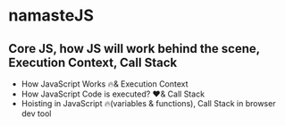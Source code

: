 # namasteJS

## Core JS, how JS will work behind the scene, Execution Context, Call Stack

- How JavaScript Works 🔥& Execution Context
- How JavaScript Code is executed? ❤️& Call Stack
- Hoisting in JavaScript 🔥(variables & functions), Call Stack in browser dev tool
